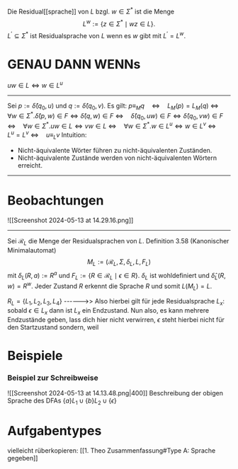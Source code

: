 Die Residual[[sprache]] von $L$ bzgl. $w \in \Sigma^*$ ist die Menge
$$\begin{equation*}
L^w:=\left\{z \in \Sigma^* \mid w z \in L\right\} .
\end{equation*}$$
$L^{\prime} \subseteq \Sigma^*$ ist Residualsprache von $L$ wenn es $w$ gibt mit $L^{\prime}=L^w$.

# GENAU DANN WENNs
$uw \in L \Leftrightarrow w \in L^u$
___
Sei $p:=\hat{\delta}\left(q_0, u\right)$ und $q:=\hat{\delta}\left(q_0, v\right)$. Es gilt:
$p \equiv_M q \quad \Leftrightarrow \quad L_M(p)=L_M(q)$
		$\Leftrightarrow \quad \forall w \in \Sigma^* . \hat{\delta}(p, w) \in F \Leftrightarrow \hat{\delta}(q, w) \in F$
		$\Leftrightarrow \quad \hat{\delta}\left(q_0, u w\right) \in F \Leftrightarrow \hat{\delta}\left(q_0, v w\right) \in F$
		$\Leftrightarrow \quad \forall w \in \Sigma^* . u w \in L \Leftrightarrow v w \in L$
		$\Leftrightarrow \quad \forall w \in \Sigma^* . w \in L^u \Leftrightarrow w \in L^v$
		$\Leftrightarrow \quad L^u=L^v$
		$\Leftrightarrow \quad u \equiv_L v$
Intuition:
- Nicht-äquivalente Wörter führen zu nicht-äquivalenten Zuständen.
- Nicht-äquivalente Zustände werden von nicht-äquivalenten Wörtern erreicht.
____

# Beobachtungen
![[Screenshot 2024-05-13 at 14.29.16.png]]
_____
Sei $\mathcal{R}_L$ die Menge der Residualsprachen von $L$.
Definition 3.58 (Kanonischer Minimalautomat)
$$\begin{equation*}
M_L:=\left(\mathcal{R}_L, \Sigma, \delta_L, L, F_L\right)
\end{equation*}$$
mit $\delta_L(R, a):=R^a$ und $F_L:=\left\{R \in \mathcal{R}_L \mid \epsilon \in R\right\}$.
$\delta_L$ ist wohldefiniert und $\hat{\delta}_L(R, w)=R^w$. Jeder Zustand $R$ erkennt die Sprache $R$ und somit $L\left(M_L\right)=L$.

$R_{L}= \{L_1,L_2,L_3,L_4\}$
------>> Also hierbei gilt für jede Residualsprache $L_x$: sobald $\epsilon \in L_x$ dann ist $L_x$ ein Endzustand.
	Nun also, es kann mehrere Endzustände geben, lass dich hier nicht verwirren, $\epsilon$ steht hierbei nicht für den Startzustand sondern, weil 


# Beispiele
### Beispiel zur Schreibweise
![[Screenshot 2024-05-13 at 14.13.48.png|400]]
Beschreibung der obigen Sprache des DFAs
$\{a\}L_{1}\cup \{b\}L_2 \cup \{\epsilon\}$





# Aufgabentypes
vielleicht rüberkopieren: [[1. Theo Zusammenfassung#Type A: Sprache gegeben]]
